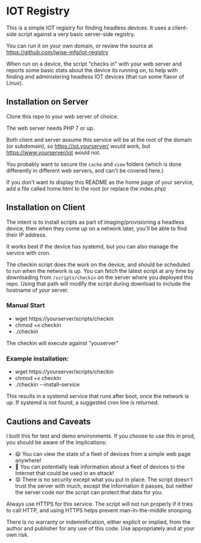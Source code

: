 # IOT Registry

This is a simple IOT registry for finding headless devices. It uses a client-side script against a very basic server-side registry.

You can run it on your own domain, or review the source at https://github.com/jwise-mfg/iot-registry

When run on a device, the script "checks in" with your web server and reports some basic stats about the device its running on, to help with finding and administering headless IOT devices (that run some flavor of Linux).

## Installation on Server

Clone this repo to your web server of choice.

The web server needs PHP 7 or up.

Both client and server assume this service will be at the root of the domain (or subdomain), so https://iot.yourserver/ would work, but https://www.yourserver/iot would not.

You probably want to secure the `cache` and `view` folders (which is done differently in different web servers, and can't be covered here.)

If you don't want to display this README as the home page of your service, add a file called home.html to the root (or replace the index.php)

## Installation on Client

The intent is to install scripts as part of imaging/provisioning a headless device, then when they come up on a network later, you'll be able to find their IP address.

It works best if the device has systemd, but you can also manage the service with cron.

The checkin script does the work on the device, and should be scheduled to run when the network is up. You can fetch the latest script at any time by downloading from `/scripts/checkin` on the server where you deployed this repo. Using that path will modify the script during download to include the hostname of *your* server. 

### Manual Start

- wget https://yourserver/scripts/checkin
- chmod +x checkin
- ./checkin

The checkin will execute against "youserver"

### Example installation:

- wget https://yourserver/scripts/checkin
- chmod +x checkin
- ./checkin --install-service

This results in a systemd service that runs after boot, once the network is up. If systemd is not found, a suggested cron line is returned.

## Cautions and Caveats

I built this for test and demo environments. If you choose to use this in prod, you should be aware of the implications:

- :smiley: You can view the state of a fleet of devices from a simple web page anywhere!
- :grimacing: You can potentially leak information about a fleet of devices to the Internet that could be used in an attack!
- :worried: There is no security except what you put in place. The script doesn't trust the server with much, except the information it passes, but neither the server code nor the script can protect that data for you.

Always use HTTPS for this service. The script will not run properly if it tries to call HTTP, and using HTTPS helps prevent man-in-the-middle snooping.

There is no warranty or indemnification, either explicit or implied, from the author and publisher for any use of this code. Use appropriately and at your own risk.